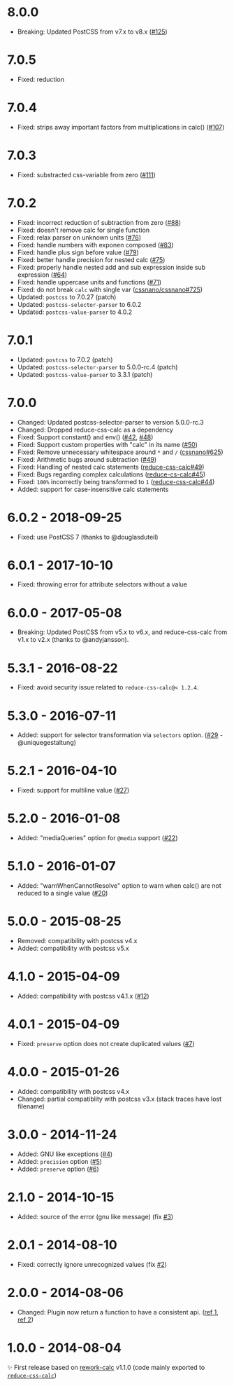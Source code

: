 # 8.0.0

- Breaking: Updated PostCSS from v7.x to v8.x ([#125](https://github.com/postcss/postcss-calc/pull/125))

# 7.0.5

- Fixed: reduction

# 7.0.4

- Fixed: strips away important factors from multiplications in calc() ([#107](https://github.com/postcss/postcss-calc/issues/107))

# 7.0.3

- Fixed: substracted css-variable from zero ([#111](https://github.com/postcss/postcss-calc/issues/111))

# 7.0.2

- Fixed: incorrect reduction of subtraction from zero ([#88](https://github.com/postcss/postcss-calc/issues/88))
- Fixed: doesn't remove calc for single function
- Fixed: relax parser on unknown units ([#76](https://github.com/postcss/postcss-calc/issues/76))
- Fixed: handle numbers with exponen composed ([#83](https://github.com/postcss/postcss-calc/pull/83))
- Fixed: handle plus sign before value ([#79](https://github.com/postcss/postcss-calc/pull/79))
- Fixed: better handle precision for nested calc ([#75](https://github.com/postcss/postcss-calc/pull/75))
- Fixed: properly handle nested add and sub expression inside sub expression ([#64](https://github.com/postcss/postcss-calc/issues/64))
- Fixed: handle uppercase units and functions ([#71](https://github.com/postcss/postcss-calc/pull/71))
- Fixed: do not break `calc` with single var ([cssnano/cssnano#725](https://github.com/cssnano/cssnano/issues/725))
- Updated: `postcss` to 7.0.27 (patch)
- Updated: `postcss-selector-parser` to 6.0.2
- Updated: `postcss-value-parser` to 4.0.2

# 7.0.1

- Updated: `postcss` to 7.0.2 (patch)
- Updated: `postcss-selector-parser` to 5.0.0-rc.4 (patch)
- Updated: `postcss-value-parser` to 3.3.1 (patch)

# 7.0.0

- Changed: Updated postcss-selector-parser to version 5.0.0-rc.3
- Changed: Dropped reduce-css-calc as a dependency
- Fixed: Support constant() and env() ([#42](https://github.com/postcss/postcss-calc/issues/42), [#48](https://github.com/postcss/postcss-calc/issues/48))
- Fixed: Support custom properties with "calc" in its name ([#50](https://github.com/postcss/postcss-calc/issues/50))
- Fixed: Remove unnecessary whitespace around `*` and `/` ([cssnano#625](https://github.com/cssnano/cssnano/issues/625))
- Fixed: Arithmetic bugs around subtraction ([#49](https://github.com/postcss/postcss-calc/issues/49))
- Fixed: Handling of nested calc statements ([reduce-css-calc#49](https://github.com/MoOx/reduce-css-calc/issues/49))
- Fixed: Bugs regarding complex calculations ([reduce-cs-calc#45](https://github.com/MoOx/reduce-css-calc/issues/45))
- Fixed: `100%` incorrectly being transformed to `1` ([reduce-css-calc#44](https://github.com/MoOx/reduce-css-calc/issues/44))
- Added: support for case-insensitive calc statements

# 6.0.2 - 2018-09-25

- Fixed: use PostCSS 7 (thanks to @douglasduteil)

# 6.0.1 - 2017-10-10

- Fixed: throwing error for attribute selectors without a value

# 6.0.0 - 2017-05-08

- Breaking: Updated PostCSS from v5.x to v6.x, and reduce-css-calc from v1.x
  to v2.x (thanks to @andyjansson).

# 5.3.1 - 2016-08-22

- Fixed: avoid security issue related to ``reduce-css-calc@< 1.2.4``.

# 5.3.0 - 2016-07-11

- Added: support for selector transformation via `selectors` option.
  ([#29](https://github.com/postcss/postcss-calc/pull/29) - @uniquegestaltung)

# 5.2.1 - 2016-04-10

- Fixed: support for multiline value
  ([#27](https://github.com/postcss/postcss-calc/pull/27))

# 5.2.0 - 2016-01-08

- Added: "mediaQueries" option for `@media` support
([#22](https://github.com/postcss/postcss-calc/pull/22))

# 5.1.0 - 2016-01-07

- Added: "warnWhenCannotResolve" option to warn when calc() are not reduced to a single value
([#20](https://github.com/postcss/postcss-calc/pull/20))

# 5.0.0 - 2015-08-25

- Removed: compatibility with postcss v4.x
- Added: compatibility with postcss v5.x

# 4.1.0 - 2015-04-09

- Added: compatibility with postcss v4.1.x ([#12](https://github.com/postcss/postcss-calc/pull/12))

# 4.0.1 - 2015-04-09

- Fixed: `preserve` option does not create duplicated values ([#7](https://github.com/postcss/postcss-calc/issues/7))

# 4.0.0 - 2015-01-26

- Added: compatibility with postcss v4.x
- Changed: partial compatiblity with postcss v3.x (stack traces have lost filename)

# 3.0.0 - 2014-11-24

- Added: GNU like exceptions ([#4](https://github.com/postcss/postcss-calc/issues/4))
- Added: `precision` option ([#5](https://github.com/postcss/postcss-calc/issues/5))
- Added: `preserve` option ([#6](https://github.com/postcss/postcss-calc/issues/6))

# 2.1.0 - 2014-10-15

- Added: source of the error (gnu like message) (fix [#3](https://github.com/postcss/postcss-calc/issues/3))

# 2.0.1 - 2014-08-10

- Fixed: correctly ignore unrecognized values (fix [#2](https://github.com/postcss/postcss-calc/issues/2))

# 2.0.0 - 2014-08-06

- Changed: Plugin now return a function to have a consistent api. ([ref 1](https://github.com/ianstormtaylor/rework-color-function/issues/6), [ref 2](https://twitter.com/jongleberry/status/496552790416576513))

# 1.0.0 - 2014-08-04

✨ First release based on [rework-calc](https://github.com/reworkcss/rework-calc) v1.1.0 (code mainly exported to [`reduce-css-calc`](https://github.com/MoOx/reduce-css-calc))
